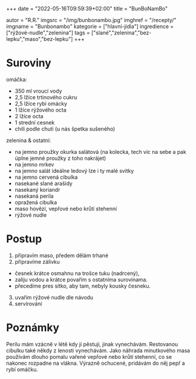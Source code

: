 +++
date = "2022-05-16T09:59:39+02:00"
title = "BunBoNamBo"

autor = "R.R."
imgsrc = "/img/bunbonambo.jpg"
imghref = "/recepty/"
imgname = "Bunbonambo"
kategorie = ["hlavní-jídla"]
ingredience = ["rýžové-nudle","zelenina"]
tags = ["slané","zelenina","bez-lepku","maso","bez-lepku"]
+++

# Suroviny
omáčka:
- 350 ml vroucí vody
- 2,5 lžíce trtinového cukru
- 2,5 lžíce rybí omácky
- 1 lžíce rýžového octa
- 2 lžíce octa
- 1 strední cesnek
- chili podle chuti (u nás špetka sušeného)

zelenina & ostatní:
- na jemno proužky okurka salátová  (na kolecka, tech víc na sebe a pak úplne jemné proužky z toho nakrájet)
- na jemno mrkev
- na jemno salát ideálne ledový lze i ty malé svitky
- na jemno cervená cibulka 
- nasekané slané arašidy
- nasekaný koriandr
- nasekaná perila
- opražená cibulka
- maso hovězí, vepřové nebo krůtí stehenní
- rýžové nudle

# Postup
1. připravím maso, předem dělám trhané
2. připravíme zálivku
 - česnek krátce osmahnu na trošce tuku (nadrcený), 
 - zaliju vodou a krátce povařím s ostatníma surovinama.
 - přecedíme pres sítko, aby tam, nebyly kousky česneku.
3. uvařím rýžové nudle dle návodu
4. servírování




# Poznámky
Perilu mám vzácně v létě kdy ji pěstuji, jinak vynechávám. Restovanou cibulku také někdy z lenosti vynechávám. Jako náhrada minutkového masa používám dlouho pomalu vařené vepřové nebo krůtí stehenní, co se nakonec rozpadne na vlákna.  Výrazně ochucené, pridávám do něj pepř a rybí omáčku.










<!--more-->